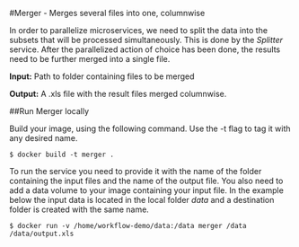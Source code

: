 #Merger - Merges several files into one, columnwise

In order to parallelize microservices, we need to split the data into the subsets that will be processed simultaneously. This is done by the *Splitter* service. After the parallelized action of choice has been done, the results need to be further merged into a single file.

**Input:** Path to folder containing files to be merged

**Output:** A .xls file with the result files merged columnwise.

##Run Merger locally

Build your image, using the following command. Use the -t flag to tag it with any desired name.

```
$ docker build -t merger .
```

To run the service you need to provide it with the name of the folder containing the input files and the name of the output file. You also need to add a data volume to your image containing your input file. In the example below the input data is located in the local folder *data* and a destination folder is created with the same name. 

```
$ docker run -v /home/workflow-demo/data:/data merger /data /data/output.xls
```
